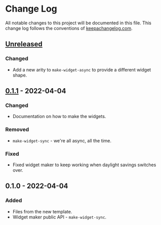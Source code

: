 # Change Log
All notable changes to this project will be documented in this file. This change log follows the conventions of [keepachangelog.com](http://keepachangelog.com/).

## [Unreleased]
### Changed
- Add a new arity to `make-widget-async` to provide a different widget shape.

## [0.1.1] - 2022-04-04
### Changed
- Documentation on how to make the widgets.

### Removed
- `make-widget-sync` - we're all async, all the time.

### Fixed
- Fixed widget maker to keep working when daylight savings switches over.

## 0.1.0 - 2022-04-04
### Added
- Files from the new template.
- Widget maker public API - `make-widget-sync`.

[Unreleased]: https://github.com/your-name/getting-clojure/compare/0.1.1...HEAD
[0.1.1]: https://github.com/your-name/getting-clojure/compare/0.1.0...0.1.1
